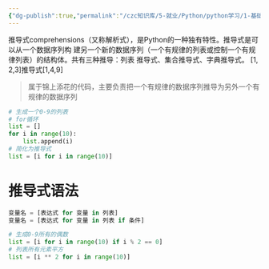 ```yaml
---
{"dg-publish":true,"permalink":"/czc知识库/5-就业/Python/python学习/1-基础的基础/109推导式（数据容器）/","dgPassFrontmatter":true,"created":"2024-11-05T15:04:28.431+08:00","updated":"2024-12-08T12:39:45.297+08:00"}
---
```



推导式comprehensions（又称解析式），是Python的一种独有特性。推导式是可以从一个数据序列构
建另一个新的数据序列（一个有规律的列表或控制一个有规律列表）的结构体。共有三种推导：列表
推导式、集合推导式、字典推导式。
[1, 2,3]推导式[1,4,9]

> 属于锦上添花的代码，主要负责把一个有规律的数据序列推导为另外一个有规律的数据序列

```python
# 生成一个0-9的列表
# for循环
list = []
for i in range(10):
	list.append(i)
# 简化为推导式
list = [i for i in range(10)]
```

# 推导式语法
```python
变量名 = [表达式 for 变量 in 列表]
变量名 = [表达式 for 变量 in 列表 if 条件]
```

```python
# 生成0-9所有的偶数
list = [i for i in range(10) if i % 2 == 0]
# 列表所有元素平方
list = [i ** 2 for i in range(10)]
```
